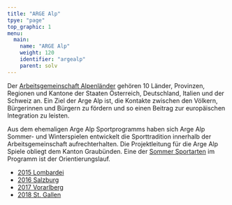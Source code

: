 ```yaml
---
title: "ARGE Alp"
tpye: "page"
top_graphic: 1
menu:
  main:
    name: "ARGE Alp"
    weight: 120
    identifier: "argealp"
    parent: solv
---
```


Der [Arbeitsgemeinschaft Alpenländer](http://www.argealp-sport.org) gehören 10 Länder, Provinzen, Regionen und Kantone der Staaten Österreich, Deutschland, Italien und der Schweiz an. Ein Ziel der Arge Alp ist, die Kontakte zwischen den Völkern, Bürgerinnen und Bürgern zu fördern und so einen Beitrag zur europäischen Integration zu leisten.

Aus dem ehemaligen Arge Alp Sportprogramms haben sich Arge Alp Sommer- und Winterspielen entwickelt die Sporttradition innerhalb der Arbeitsgemeinschaft aufrechterhalten. Die Projektleitung für die Arge Alp Spiele obliegt dem Kanton Graubünden. Eine der [Sommer Sportarten](http://www.argealp-sport.org/de/sommer.html) im Programm ist der Orientierungslauf.

- [2015 Lombardei](http://www.orienteering-lombardia.it/argealp2015)
- [2016 Salzburg](http://www.ol-sbg.at/argealp2016/index.html)
- [2017 Vorarlberg](https://www.argealp2017ol.at/)
- [2018 St. Gallen](http://www.olgsga.ch/argealp/)